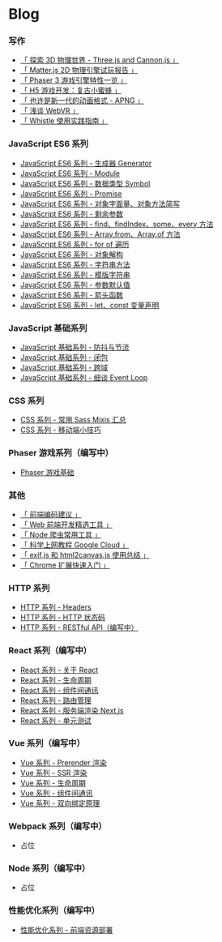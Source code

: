 # Blog

### 写作

* [「 探索 3D 物理世界 - Three.js and Cannon.js 」](https://github.com/Felix-Lin-725/Blog/issues/26)
* [「 Matter.js 2D 物理引擎试玩报告 」](https://github.com/FelixLin-404/Blog/issues/31)
* [「 Phaser 3 游戏引擎特性一览 」](https://github.com/FelixLin-404/Blog/issues/27)
* [「 H5 游戏开发：复古小蜜蜂 」](https://github.com/FelixLin-404/Blog/issues/32)
* [「 也许是新一代的动画格式 - APNG 」](https://github.com/FelixLin-404/Blog/issues/30)
* [「 浅谈 WebVR 」](https://github.com/FelixLin-404/Blog/issues/29)
* [「 Whistle 使用实践指南 」](https://github.com/BlackCubeNo99/Blog/issues/35)

### JavaScript ES6 系列
* [JavaScript ES6 系列 - 生成器 Generator](https://github.com/Felix-Lin-725/Blog/issues/25)
* [JavaScript ES6 系列 - Module](https://github.com/Felix-Lin-725/Blog/issues/18)
* [JavaScript ES6 系列 - 数据类型 Symbol](https://github.com/Felix-Lin-725/Blog/issues/17)
* [JavaScript ES6 系列 - Promise](https://github.com/Felix-Lin-725/Blog/issues/16)
* [JavaScript ES6 系列 - 对象字面量、对象方法简写](https://github.com/Felix-Lin-725/Blog/issues/11)
* [JavaScript ES6 系列 - 剩余参数](https://github.com/Felix-Lin-725/Blog/issues/10)
* [JavaScript ES6 系列 - find、findIndex、some、every 方法](https://github.com/Felix-Lin-725/Blog/issues/9)
* [JavaScript ES6 系列 - Array.from、Array.of 方法](https://github.com/Felix-Lin-725/Blog/issues/8)
* [JavaScript ES6 系列 - for of 遍历](https://github.com/Felix-Lin-725/Blog/issues/7)
* [JavaScript ES6 系列 - 对象解构](https://github.com/Felix-Lin-725/Blog/issues/6)
* [JavaScript ES6 系列 - 字符串方法](https://github.com/Felix-Lin-725/Blog/issues/5)
* [JavaScript ES6 系列 - 模版字符串](https://github.com/Felix-Lin-725/Blog/issues/4) 
* [JavaScript ES6 系列 - 参数默认值](https://github.com/Felix-Lin-725/Blog/issues/3)
* [JavaScript ES6 系列 - 箭头函数](https://github.com/Felix-Lin-725/Blog/issues/2)
* [JavaScript ES6 系列 - let、const 变量声明](https://github.com/Felix-Lin-725/Blog/issues/1)

### JavaScript 基础系列
* [JavaScript 基础系列 - 防抖与节流](https://github.com/FelixLin-404/Blog/issues/20)
* [JavaScript 基础系列 - 闭包](https://github.com/FelixLin-404/Blog/issues/23)
* [JavaScript 基础系列 - 跨域](https://github.com/BlackCubeNo99/Blog/issues/33)
* [JavaScript 基础系列 - 细谈 Event Loop](https://github.com/BlackCubeNo99/Blog/issues/36)

### CSS 系列
* [CSS 系列 - 常用 Sass Mixis 汇总](https://github.com/BlackCubeNo99/Blog/issues/39)
* [CSS 系列 - 移动端小技巧](https://github.com/BlackCubeNo99/Blog/issues/40)

### Phaser 游戏系列（编写中）
* [Phaser 游戏基础]()

### 其他
* [「 前端编码建议 」](https://github.com/BlackCubeNo99/Blog/issues/34)
* [「 Web 前端开发精选工具 」](https://github.com/FelixLin-404/Blog/issues/21)
* [「 Node 爬虫常用工具 」](https://github.com/FelixLin-404/Blog/issues/15)
* [「 科学上网教程 Google Cloud 」](https://github.com/FelixLin-404/Blog/issues/28)
* [「 exif.js 和 html2canvas.js 使用总结 」](https://github.com/BlackCubeNo99/Blog/issues/38)
* [「 Chrome 扩展快速入门 」](https://github.com/BlackCubeNo99/Blog/issues/41)

### HTTP 系列
* [HTTP 系列 - Headers](https://github.com/FelixLin-404/Blog/issues/13)
* [HTTP 系列 - HTTP 状态码](https://github.com/FelixLin-404/Blog/issues/12)
* [HTTP 系列 - RESTful API（编写中）]()

### React 系列（编写中）
* [React 系列 - 关于 React](https://github.com/FelixLin-404/Blog/issues/22)
* [React 系列 - 生命周期]()
* [React 系列 - 组件间通讯]()
* [React 系列 - 路由管理]()
* [React 系列 - 服务端渲染 Next.js]()
* [React 系列 - 单元测试]()

### Vue 系列（编写中）
* [Vue 系列 - Prerender 渲染]()
* [Vue 系列 - SSR 渲染]()
* [Vue 系列 - 生命周期]()
* [Vue 系列 - 组件间通讯]()
* [Vue 系列 - 双向绑定原理]()

### Webpack 系列（编写中）
* 占位

### Node 系列（编写中）
* 占位

### 性能优化系列（编写中）
* [性能优化系列 - 前端资源部署]()
